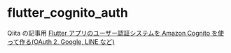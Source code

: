 # flutter_cognito_auth

Qiita の記事用
[Flutter アプリのユーザー認証システムを Amazon Cognito を使って作る(OAuth 2, Google, LINE など)](https://qiita.com/Chrg/items/f8a6338796aa5a84bbf6#flutterの設定)
